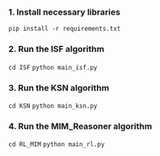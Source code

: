 
### 1. Install necessary libraries

`pip install -r requirements.txt`


### 2. Run the ISF algorithm
`cd ISF`
`python main_isf.py`

### 3. Run the KSN algorithm
`cd KSN`
`python main_ksn.py`

### 4. Run the MIM_Reasoner algorithm
`cd RL_MIM`
`python main_rl.py`